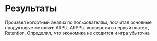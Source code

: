 # Результаты
Произвел когортный анализ по пользователям, посчитал основные продуктовые метрики: ARPU, ARPPU, конверсия в первый платеж, Retention. Определил, что экономика не сходится и игра убыточна
